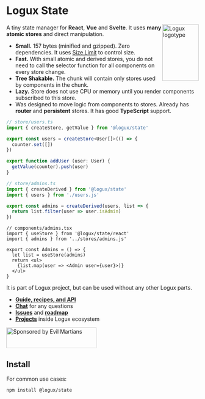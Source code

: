 # Logux State

<img align="right" width="95" height="148" title="Logux logotype"
     src="https://logux.io/branding/logotype.svg">

A tiny state manager for **React**, **Vue** and **Svelte**.
It uses **many atomic stores** and direct manipulation.

* **Small.** 157 bytes (minified and gzipped). Zero dependencies.
  It uses [Size Limit] to control size.
* **Fast.** With small atomic and derived stores, you do not need to call
  the selector function for all components on every store change.
* **Tree Shakable.** The chunk will contain only stores used by components
  in the chunk.
* **Lazy.** Store does not use CPU or memory until you render components
  subscribed to this store.
* Was designed to move logic from components to stores. Already has **router**
  and **persistent** stores. It has good **TypeScript** support.

```ts
// store/users.ts
import { createStore, getValue } from '@logux/state'

export const users = createStore<User[]>(() => {
  counter.set([])
})

export function addUser (user: User) {
  getValue(counter).push(user)
}
```

```ts
// store/admins.ts
import { createDerived } from '@logux/state'
import { users } from './users.js'

export const admins = createDerived(users, list => {
  return list.filter(user => user.isAdmin)
})
```

```tsx
// components/admins.tsx
import { useStore } from '@logux/state/react'
import { admins } from '../stores/admins.js'

export const Admins = () => {
  let list = useStore(admins)
  return <ul>
    {list.map(user => <Admin user={user}>)}
  </ul>
}
```

It is part of Logux project, but can be used without any other Logux parts.

* **[Guide, recipes, and API](https://logux.io/)**
* **[Chat](https://gitter.im/logux/logux)** for any questions
* **[Issues](https://github.com/logux/logux/issues)**
  and **[roadmap](https://github.com/orgs/logux/projects/1)**
* **[Projects](https://logux.io/guide/architecture/parts/)**
  inside Logux ecosystem

<a href="https://evilmartians.com/?utm_source=logux-client">
  <img src="https://evilmartians.com/badges/sponsored-by-evil-martians.svg"
       alt="Sponsored by Evil Martians" width="236" height="54">
</a>

[Size Limit]: https://github.com/ai/size-limit


## Install

For common use cases:

```sh
npm install @logux/state
```
